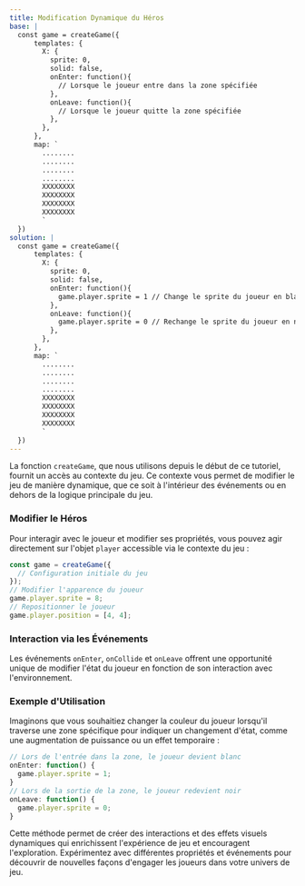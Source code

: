 ```yaml
---
title: Modification Dynamique du Héros
base: |
  const game = createGame({
      templates: {
        X: {
          sprite: 0,
          solid: false,
          onEnter: function(){
            // Lorsque le joueur entre dans la zone spécifiée
          },
          onLeave: function(){
            // Lorsque le joueur quitte la zone spécifiée
          },
        },
      },
      map: `
        ........
        ........
        ........
        ........
        XXXXXXXX
        XXXXXXXX
        XXXXXXXX
        XXXXXXXX
        `
  })
solution: |
  const game = createGame({
      templates: {
        X: {
          sprite: 0,
          solid: false,
          onEnter: function(){
            game.player.sprite = 1 // Change le sprite du joueur en blanc
          },
          onLeave: function(){
            game.player.sprite = 0 // Rechange le sprite du joueur en noir
          },
        },
      },
      map: `
        ........
        ........
        ........
        ........
        XXXXXXXX
        XXXXXXXX
        XXXXXXXX
        XXXXXXXX
        `
  })
---
```


La fonction `createGame`, que nous utilisons depuis le début de ce tutoriel, fournit un accès au contexte du jeu. Ce contexte vous permet de modifier le jeu de manière dynamique, que ce soit à l'intérieur des événements ou en dehors de la logique principale du jeu.

### Modifier le Héros

Pour interagir avec le joueur et modifier ses propriétés, vous pouvez agir directement sur l'objet `player` accessible via le contexte du jeu :

```js
const game = createGame({
  // Configuration initiale du jeu
});
// Modifier l'apparence du joueur
game.player.sprite = 8;
// Repositionner le joueur
game.player.position = [4, 4];
```

### Interaction via les Événements

Les événements `onEnter`, `onCollide` et `onLeave` offrent une opportunité unique de modifier l'état du joueur en fonction de son interaction avec l'environnement.

### Exemple d'Utilisation

Imaginons que vous souhaitiez changer la couleur du joueur lorsqu'il traverse une zone spécifique pour indiquer un changement d'état, comme une augmentation de puissance ou un effet temporaire :

```js
// Lors de l'entrée dans la zone, le joueur devient blanc
onEnter: function() {
  game.player.sprite = 1;
}
// Lors de la sortie de la zone, le joueur redevient noir
onLeave: function() {
  game.player.sprite = 0;
}
```

Cette méthode permet de créer des interactions et des effets visuels dynamiques qui enrichissent l'expérience de jeu et encouragent l'exploration. Expérimentez avec différentes propriétés et événements pour découvrir de nouvelles façons d'engager les joueurs dans votre univers de jeu.
